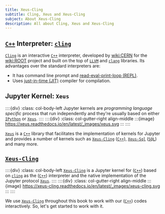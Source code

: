 ```yaml
---
title: Xeus-Cling
subtitle: Cling, Xeus and Xeus-Cling
subject: About Xeus-Cling
description: All about Cling, Xeus and Xeus-Cling
---
```


## [`C++`](wiki:C++) Interpreter: [`cling`](https://cling.readthedocs.io/en/latest/)

[`Cling`](https://cling.readthedocs.io/en/latest/) is an interactive [`C++`](wiki:C++) interpreter, developed by <wiki:CERN> for the <wiki:ROOT> project and built on the top of [`LLVM`](wiki:LLVM) and [`clang`](wiki:Clang) libraries. Its advantages over the standard interpreters are:

- It has command line prompt and [read-eval-print-loop (REPL)](wiki:Read–eval–print_loop).
- Uses [just-in-time (JIT)](wiki:Just-in-time_compilation) compiler for compilation.

## Jupyter Kernel: `Xeus`

::::{div}
:class: col-body-left
Jupyter kernels are _programming language specific_ process that run independently and they're usually based on either [`IPython`](wiki:IPython) or [`Xeus`](https://xeus.readthedocs.io/en/latest/). 
::::
::::{div}
:class: col-gutter-right align-middle
:::{image} https://xeus.readthedocs.io/en/latest/_images/xeus.svg
:::
::::

[`Xeus`](https://xeus.readthedocs.io/en/latest/) is a [`C++`](wiki:C++) library that facilitates the implementation of kernels for Jupyter and provides a number of kernels such as [`Xeus-Cling`](xref:xeus-cling) ([`C++`](wiki:C++)), [`Xeus-Sql`](https://github.com/jupyter-xeus/xeus-sql) ([`SQL`](wiki:SQL)) and many more.

## [`Xeus-Cling`](xref:xeus-cling)

::::{div}
:class: col-body-left
[`Xeus-Cling`](xref:xeus-cling) is a Jupyter kernel for ([`C++`](wiki:C++)) based on [`cling`](https://cling.readthedocs.io/en/latest/) as the ([`C++`](wiki:C++)) interpreter and the native implementation of the Jupyter protocol [`Xeus`](https://xeus.readthedocs.io/en/latest/).
::::
::::{div}
:class: col-gutter-right align-middle
:::{image} https://xeus-cling.readthedocs.io/en/latest/_images/xeus-cling.svg
:::
::::

We use [`Xeus-Cling`](xref:xeus-cling) throughout this book to work with our ([`C++`](wiki:C++)) codes interactively. So, let's get started to work with it.

